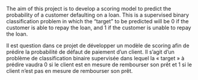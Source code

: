 The aim of this project is to develop a scoring model to predict the probability of a customer defaulting on a loan. This is a supervised binary classification problem in which the “target” to be predicted will be 0 if the customer is able to repay the loan, and 1 if the customer is unable to repay the loan. 




Il est question dans ce projet de développer un modèle de scoring afin de 
prédire la probabilité de défaut de paiement d’un client. 
Il s’agit d’un problème de classification binaire supervisée dans lequel la « target » à prédire vaudra 0 
si le client est en mesure de rembourser son prêt et 1 si le client n’est pas en mesure de rembourser 
son prêt.  
